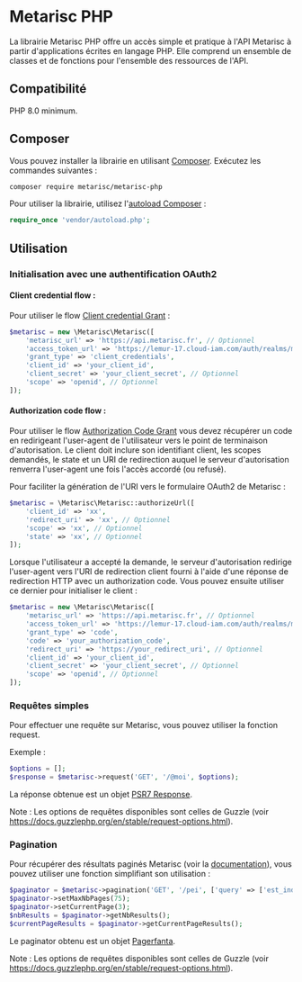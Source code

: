 
# Metarisc PHP

La librairie Metarisc PHP offre un accès simple et pratique à l'API Metarisc à partir d'applications écrites en langage PHP. Elle comprend un ensemble de classes et de fonctions pour l'ensemble des ressources de l'API.

## Compatibilité

PHP 8.0 minimum.

## Composer

Vous pouvez installer la librairie en utilisant [Composer](http://getcomposer.org/). Exécutez les commandes suivantes :

```bash
composer require metarisc/metarisc-php
```

Pour utiliser la librairie, utilisez l'[autoload Composer](https://getcomposer.org/doc/01-basic-usage.md#autoloading) :

```php
require_once 'vendor/autoload.php';
```

## Utilisation

### Initialisation avec une authentification OAuth2

#### Client credential flow :

Pour utiliser le flow [Client credential Grant]( https://datatracker.ietf.org/doc/html/rfc6749#section-4.4) :

```php
$metarisc = new \Metarisc\Metarisc([
    'metarisc_url' => 'https://api.metarisc.fr', // Optionnel
    'access_token_url' => 'https://lemur-17.cloud-iam.com/auth/realms/metariscoidc/protocol/openid-connect/token', // Optionnel
    'grant_type' => 'client_credentials',
    'client_id' => 'your_client_id',
    'client_secret' => 'your_client_secret', // Optionnel
    'scope' => 'openid', // Optionnel
]);
```

#### Authorization code flow :

Pour utiliser le flow [Authorization Code Grant]( https://datatracker.ietf.org/doc/html/rfc6749#section-4.1) vous devez récupérer un code en redirigeant l'user-agent de l'utilisateur vers le point de terminaison d'autorisation. Le client doit inclure son identifiant client, les scopes demandés, le state et un URI de redirection auquel le serveur d'autorisation renverra l'user-agent une fois l'accès accordé (ou refusé).

Pour faciliter la génération de l'URI vers le formulaire OAuth2 de Metarisc :

```php
$metarisc = \Metarisc\Metarisc::authorizeUrl([
    'client_id' => 'xx',
    'redirect_uri' => 'xx', // Optionnel
    'scope' => 'xx', // Optionnel
    'state' => 'xx', // Optionnel
]);
```

Lorsque l'utilisateur a accepté la demande, le serveur d'autorisation redirige l'user-agent vers l'URI de redirection client fourni à l'aide d'une réponse de redirection HTTP avec un authorization code. Vous pouvez ensuite utiliser ce dernier pour initialiser le client :

```php
$metarisc = new \Metarisc\Metarisc([
    'metarisc_url' => 'https://api.metarisc.fr', // Optionnel
    'access_token_url' => 'https://lemur-17.cloud-iam.com/auth/realms/metariscoidc/protocol/openid-connect/token', // Optionnel
    'grant_type' => 'code',
    'code' => 'your_authorization_code',
    'redirect_uri' => 'https://your_redirect_uri', // Optionnel
    'client_id' => 'your_client_id', 
    'client_secret' => 'your_client_secret', // Optionnel
    'scope' => 'openid', // Optionnel
]);
```

### Requêtes simples

Pour effectuer une requête sur Metarisc, vous pouvez utiliser la fonction request.

Exemple :

```php
$options = [];
$response = $metarisc->request('GET', '/@moi', $options);
```

La réponse obtenue est un objet [PSR7 Response](https://www.php-fig.org/psr/psr-7/#33-psrhttpmessageresponseinterface).

Note : Les options de requêtes disponibles sont celles de Guzzle (voir https://docs.guzzlephp.org/en/stable/request-options.html).

### Pagination

Pour récupérer des résultats paginés Metarisc (voir la [documentation](http://metarisc.fr/docs/api/#/#pagination)), vous pouvez utiliser une fonction simplifiant son utilisation :

```php
$paginator = $metarisc->pagination('GET', '/pei', ['query' => ['est_indisponible' => true]]);
$paginator->setMaxNbPages(75);
$paginator->setCurrentPage(3);
$nbResults = $paginator->getNbResults();
$currentPageResults = $paginator->getCurrentPageResults();
```

Le paginator obtenu est un objet [Pagerfanta](https://www.babdev.com/open-source/packages/pagerfanta/docs/4.x/usage).

Note : Les options de requêtes disponibles sont celles de Guzzle (voir https://docs.guzzlephp.org/en/stable/request-options.html).
